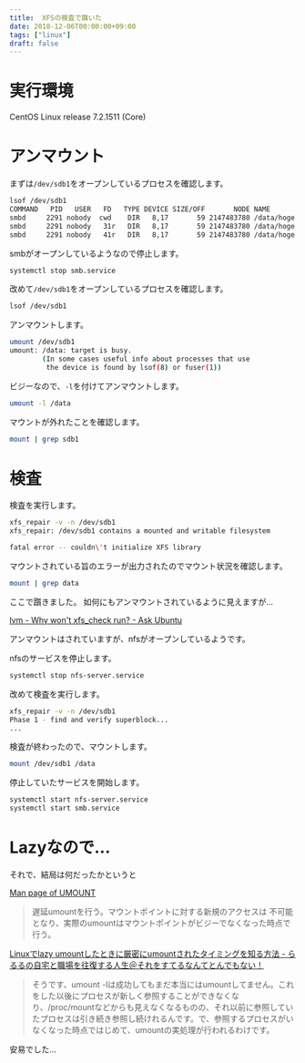 ```yaml
---
title:  XFSの検査で躓いた
date: 2018-12-06T00:00:00+09:00
tags: ["linux"]
draft: false
---
```


# 実行環境

CentOS Linux release 7.2.1511 (Core)

# アンマウント

まずは`/dev/sdb1`をオープンしているプロセスを確認します。  

```bash
lsof /dev/sdb1
COMMAND   PID   USER   FD   TYPE DEVICE SIZE/OFF       NODE NAME
smbd     2291 nobody  cwd    DIR   8,17       59 2147483780 /data/hoge
smbd     2291 nobody   31r   DIR   8,17       59 2147483780 /data/hoge
smbd     2291 nobody   41r   DIR   8,17       59 2147483780 /data/hoge
```

smbがオープンしているようなので停止します。  

```bash
systemctl stop smb.service
```

改めて`/dev/sdb1`をオープンしているプロセスを確認します。  

```bash
lsof /dev/sdb1
```

アンマウントします。  

```bash
umount /dev/sdb1 
umount: /data: target is busy.
        (In some cases useful info about processes that use
         the device is found by lsof(8) or fuser(1))
```

ビジーなので、`-l`を付けてアンマウントします。  

```bash
umount -l /data
```

マウントが外れたことを確認します。  

```bash
mount | grep sdb1
```

# 検査

検査を実行します。  

```bash
xfs_repair -v -n /dev/sdb1
xfs_repair: /dev/sdb1 contains a mounted and writable filesystem

fatal error -- couldn\'t initialize XFS library
```

マウントされている旨のエラーが出力されたのでマウント状況を確認します。  

```bash
mount | grep data
```

ここで躓きました。
如何にもアンマウントされているように見えますが...  

[lvm - Why won&#39;t xfs_check run? - Ask Ubuntu](https://askubuntu.com/questions/2054/why-wont-xfs-check-run)

アンマウントはされていますが、nfsがオープンしているようです。  

nfsのサービスを停止します。  

```bash
systemctl stop nfs-server.service
```

改めて検査を実行します。  

```bash
xfs_repair -v -n /dev/sdb1
Phase 1 - find and verify superblock...
...
```

検査が終わったので、マウントします。  

```bash
mount /dev/sdb1 /data
```

停止していたサービスを開始します。  

```bash
systemctl start nfs-server.service
systemctl start smb.service
```

# Lazyなので...

それで、結局は何だったかというと

[Man page of UMOUNT](http://linuxjm.osdn.jp/html/LDP_man-pages/man2/umount.2.html)

> 遅延umountを行う。マウントポイントに対する新規のアクセスは 不可能となり、実際のumountはマウントポイントがビジーでなくなった時点で行う。

[Linuxでlazy umountしたときに厳密にumountされたタイミングを知る方法 - らるるの自宅と職場を往復する人生＠それをすてるなんてとんでもない！](http://www.rarul.com/mt/log/2016/07/linuxlazy-umoun.html)

> そうです、umount -lは成功してもまだ本当にはumountしてません。これをした以後にプロセスが新しく参照することができなくなり、/proc/mountなどからも見えなくなるものの、それ以前に参照していたプロセスは引き続き参照し続けれるんです。で、参照するプロセスがいなくなった時点ではじめて、umountの実処理が行われるわけです。

安易でした…
